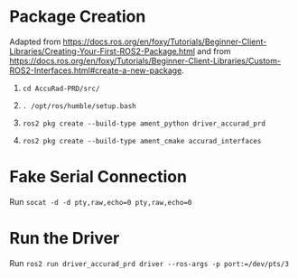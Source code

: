 # Package Creation

Adapted from https://docs.ros.org/en/foxy/Tutorials/Beginner-Client-Libraries/Creating-Your-First-ROS2-Package.html and from https://docs.ros.org/en/foxy/Tutorials/Beginner-Client-Libraries/Custom-ROS2-Interfaces.html#create-a-new-package.

1) `cd AccuRad-PRD/src/`

2) `. /opt/ros/humble/setup.bash`

3) `ros2 pkg create --build-type ament_python driver_accurad_prd`

4) `ros2 pkg create --build-type ament_cmake accurad_interfaces`

# Fake Serial Connection

Run `socat -d -d pty,raw,echo=0 pty,raw,echo=0`

# Run the Driver

Run `ros2 run driver_accurad_prd driver --ros-args -p port:=/dev/pts/3`